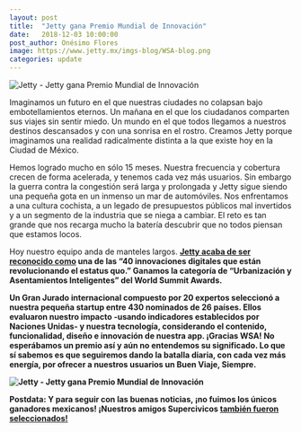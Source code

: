 ```yaml
---
layout: post
title:  "Jetty gana Premio Mundial de Innovación"
date:   2018-12-03 10:00:00
post_author: Onésimo Flores
image: https://www.jetty.mx/imgs-blog/WSA-blog.png
categories: update
---
```


![Jetty - Jetty gana Premio Mundial de Innovación]({{site.baseurl}}/imgs-blog/WSA-blog.png)

Imaginamos un futuro en el que nuestras ciudades no colapsan bajo embotellamientos eternos. Un mañana en el que los ciudadanos comparten sus viajes sin sentir miedo. Un mundo en el que todos llegamos a nuestros destinos descansados y con una sonrisa en el rostro. Creamos Jetty porque imaginamos una realidad radicalmente distinta a la que existe hoy en la Ciudad de México.

Hemos logrado mucho en sólo 15 meses. Nuestra frecuencia y cobertura crecen de forma acelerada, y tenemos cada vez más usuarios. Sin embargo la guerra contra la congestión será larga y prolongada y Jetty sigue siendo una pequeña gota en un inmenso un mar de automóviles. Nos enfrentamos a una cultura cochista, a un legado de presupuestos públicos mal invertidos y a un segmento de la industria que se niega a cambiar. El reto es tan grande que nos recarga mucho la batería descubrir que no todos piensan que estamos locos.

Hoy nuestro equipo anda de manteles largos. <b>[Jetty acaba de ser reconocido como][reconocimiento] una de las “40 innovaciones digitales que están revolucionando el estatus quo.” Ganamos la categoría de “Urbanización y Asentamientos Inteligentes” del World Summit Awards.<b>

Un Gran Jurado internacional compuesto por 20 expertos seleccionó a nuestra pequeña startup entre 430 nominados de 26 países. Ellos evaluaron nuestro impacto -usando indicadores establecidos por Naciones Unidas- y nuestra tecnología, considerando el contenido, funcionalidad, diseño e innovación de nuestra app. ¡Gracias WSA! No esperábamos un premio así y aún no entendemos su significado. Lo que sí sabemos es que seguiremos dando la batalla diaria, con cada vez más energía, por ofrecer a nuestros usuarios un Buen Viaje, Siempre.


![Jetty - Jetty gana Premio Mundial de Innovación]({{site.baseurl}}/imgs-blog/all_winners_web-1024x600.jpg)

Postdata: Y para seguir con las buenas noticias, ¡no fuimos los únicos ganadores mexicanos! ¡Nuestros amigos Supercivicos [también fueron seleccionados!][supercivicos]

[supercivicos]:https://www.supercivicos.com/los-supercivicos-ganan-mundial-de-innovacion-para-mexico-su-app-es-reconocida-como-la-mejor-plataforma-de-gobierno-y-participacion-ciudadana/

[reconocimiento]:https://www.worldsummitawards.org/2018/11/18/revolutionizing-the-status-quo-with-digital-innovation-meet-the-40-winners-of-2018